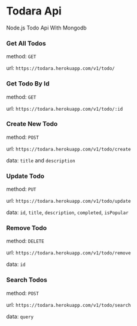 # Todara Api

Node.js Todo Api With Mongodb

### Get All Todos

method: `GET`

url: `https://todara.herokuapp.com/v1/todo/`

### Get Todo By Id

method: `GET`

url: `https://todara.herokuapp.com/v1/todo/:id`

### Create New Todo

method: `POST`

url: `https://todara.herokuapp.com/v1/todo/create`

data: `title` and `description`

### Update Todo

method: `PUT`

url: `https://todara.herokuapp.com/v1/todo/update`

data: `id`, `title`, `description`, `completed`, `isPopular`

### Remove Todo

method: `DELETE`

url: `https://todara.herokuapp.com/v1/todo/remove`

data: `id`

### Search Todos

method: `POST`

url: `https://todara.herokuapp.com/v1/todo/search`

data: `query`
